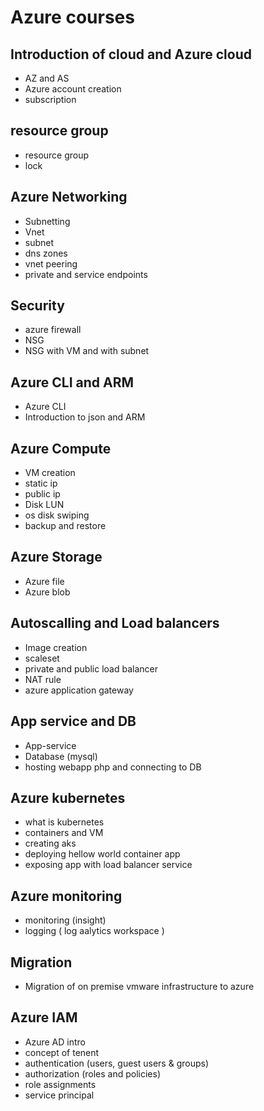 # Azure courses

## Introduction of cloud and Azure cloud
- AZ and AS
- Azure account creation
- subscription   

## resource group
- resource group
- lock

## Azure Networking
- Subnetting
- Vnet
- subnet
- dns zones
- vnet peering
- private and service endpoints 

## Security
- azure firewall
- NSG
- NSG with VM and with subnet

## Azure CLI and ARM
- Azure CLI
- Introduction to json and ARM

## Azure Compute 
- VM creation
- static ip
- public ip
- Disk LUN
- os disk swiping
- backup and restore

## Azure Storage 
-  Azure file
-  Azure blob

## Autoscalling and Load balancers 
- Image creation 
- scaleset
- private and public load balancer
- NAT rule
- azure application gateway

## App service and DB
- App-service
- Database (mysql)
- hosting webapp php and connecting to DB 

## Azure kubernetes
- what is kubernetes
- containers and VM
- creating aks
- deploying hellow world container app
- exposing app with load balancer service

## Azure monitoring
- monitoring  (insight)
- logging  ( log aalytics workspace )

## Migration
- Migration of on premise vmware infrastructure to azure

## Azure IAM
- Azure AD intro
- concept of tenent 
- authentication (users, guest users & groups)
- authorization (roles and policies)
- role assignments
- service principal 


